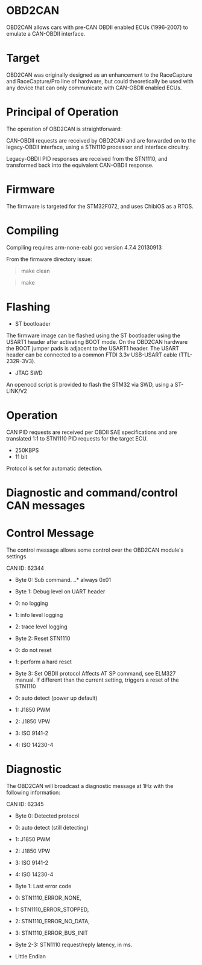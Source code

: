 OBD2CAN
=======

OBD2CAN allows cars with pre-CAN OBDII enabled ECUs (1996-2007) to emulate a CAN-OBDII interface.

Target
======

OBD2CAN was originally designed as an enhancement to the RaceCapture and RaceCapture/Pro line of hardware, but could theoretically be used with any device that can only communicate with CAN-OBDII enabled ECUs.

Principal of Operation
======================

The operation of OBD2CAN is straightforward:

CAN-OBDII requests are received by OBD2CAN and are forwarded on to the legacy-OBDII interface, using
a STN1110 processor and interface circuitry. 

Legacy-OBDII PID responses are received from the STN1110, and transformed back into the equivalent CAN-OBDII response.

Firmware
========
The firmware is targeted for the STM32F072, and uses ChibiOS as a RTOS. 

Compiling
=========
Compiling requires arm-none-eabi gcc version 4.7.4 20130913

From the firmware directory issue:

> make clean

> make

Flashing
========
* ST bootloader

The firmware image can be flashed using the ST bootloader using the USART1 header after activating BOOT mode. On the OBD2CAN hardware the BOOT jumper pads is adjacent to the USART1 header. The USART header can be connected to a common FTDI 3.3v USB-USART cable (TTL-232R-3V3).

* JTAG SWD

An openocd script is provided to flash the STM32 via SWD, using a ST-LINK/V2

Operation
=========

CAN PID requests are received per OBDII SAE specifications and are translated 1:1 to STN1110 PID requests for the target ECU. 
* 250KBPS
* 11 bit

Protocol is set for automatic detection. 


Diagnostic and command/control CAN messages
===========================================

Control Message
===============
The control message allows some control over the OBD2CAN module's settings

CAN ID: 62344

* Byte 0: Sub command.
..* always 0x01

* Byte 1: Debug level on UART header
 * 0: no logging
 * 1: info level logging
 * 2: trace level logging

* Byte 2: Reset STN1110
 * 0: do not reset
 * 1: perform a hard reset

* Byte 3: Set OBDII protocol
Affects AT SP command, see ELM327 manual. If different than the current setting, triggers a reset of the STN1110
 * 0: auto detect (power up default)
 * 1: J1850 PWM
 * 2: J1850 VPW
 * 3: ISO 9141-2
 * 4: ISO 14230-4

Diagnostic
==========
The OBD2CAN will broadcast a diagnostic message at 1Hz with the following information:

CAN ID: 62345

* Byte 0: Detected protocol
 * 0: auto detect (still detecting)
 * 1: J1850 PWM
 * 2: J1850 VPW
 * 3: ISO 9141-2
 * 4: ISO 14230-4

* Byte 1: Last error code
 * 0: STN1110_ERROR_NONE,
 * 1: STN1110_ERROR_STOPPED,
 * 2: STN1110_ERROR_NO_DATA,
 * 3: STN1110_ERROR_BUS_INIT

* Byte 2-3: STN1110 request/reply latency, in ms. 
 * Little Endian







